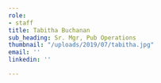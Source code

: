 ```yaml
---
role:
- staff
title: Tabitha Buchanan
sub_heading: Sr. Mgr, Pub Operations
thumbnail: "/uploads/2019/07/tabitha.jpg"
email: ''
linkedin: ''

---
```

